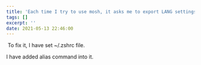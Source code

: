 ```yaml
---
title: 'Each time I try to use mosh, it asks me to export LANG settings'
tags: []
excerpt: ''
date: 2021-05-13 22:46:00
---
```


 To fix it, I have set ~/.zshrc file.

I have added alias command into it.